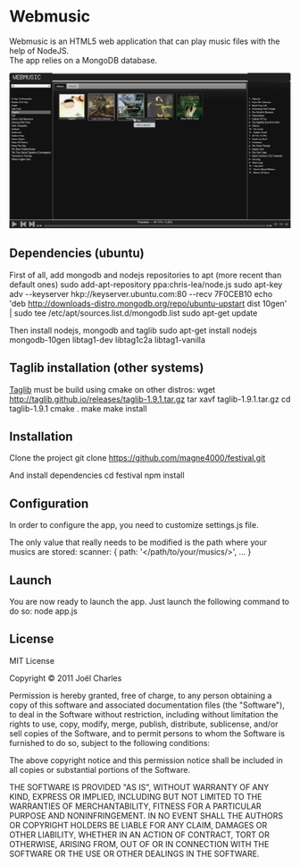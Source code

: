 Webmusic
========
Webmusic is an HTML5 web application that can play music files with the help of NodeJS.  
The app relies on a MongoDB database.

![Webmusic screenshot](https://github.com/magne4000/magne4000.github.com/raw/master/images/webmusic.screen1.jpg)

Dependencies (ubuntu)
---------------------
First of all, add mongodb and nodejs repositories to apt (more recent than default ones)
  sudo add-apt-repository ppa:chris-lea/node.js
  sudo apt-key adv --keyserver hkp://keyserver.ubuntu.com:80 --recv 7F0CEB10
  echo 'deb http://downloads-distro.mongodb.org/repo/ubuntu-upstart dist 10gen' | sudo tee /etc/apt/sources.list.d/mongodb.list
  sudo apt-get update

Then install nodejs, mongodb and taglib
  sudo apt-get install nodejs mongodb-10gen libtag1-dev libtag1c2a libtag1-vanilla

Taglib installation (other systems)
-----------------------------------
[Taglib](http://taglib.github.io/) must be build using cmake on other distros:
  wget http://taglib.github.io/releases/taglib-1.9.1.tar.gz
  tar xavf taglib-1.9.1.tar.gz
  cd taglib-1.9.1
  cmake .
  make
  make install

Installation
------------
Clone the project
    git clone https://github.com/magne4000/festival.git

And install dependencies
    cd festival
    npm install

Configuration
-------------
In order to configure the app, you need to customize settings.js file.

The only value that really needs to be modified is the path where your musics are stored:
  scanner: {
      path: '</path/to/your/musics/>',
      ...
  }

Launch
------
You are now ready to launch the app. Just launch the following command to do so:
  node app.js

License
-------
MIT License

Copyright © 2011 Joël Charles

Permission is hereby granted, free of charge, to any person obtaining a copy of
this software and associated documentation files (the "Software"), to deal in
the Software without restriction, including without limitation the rights to
use, copy, modify, merge, publish, distribute, sublicense, and/or sell copies
of the Software, and to permit persons to whom the Software is furnished to do
so, subject to the following conditions:

The above copyright notice and this permission notice shall be included in all
copies or substantial portions of the Software.

THE SOFTWARE IS PROVIDED "AS IS", WITHOUT WARRANTY OF ANY KIND, EXPRESS OR
IMPLIED, INCLUDING BUT NOT LIMITED TO THE WARRANTIES OF MERCHANTABILITY,
FITNESS FOR A PARTICULAR PURPOSE AND NONINFRINGEMENT. IN NO EVENT SHALL THE
AUTHORS OR COPYRIGHT HOLDERS BE LIABLE FOR ANY CLAIM, DAMAGES OR OTHER
LIABILITY, WHETHER IN AN ACTION OF CONTRACT, TORT OR OTHERWISE, ARISING FROM,
OUT OF OR IN CONNECTION WITH THE SOFTWARE OR THE USE OR OTHER DEALINGS IN THE
SOFTWARE.

